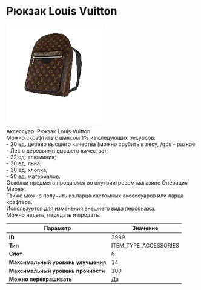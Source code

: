# Рюкзак Louis Vuitton

![Item Image](../img/3999.webp?raw=true)

Аксессуар: Рюкзак Louis Vuitton<br>Можно скрафтить с шансом 1% из следующих ресурсов:<br>- 20 ед. дерево высшего качества (можно срубить в лесу, /gps - разное - Лес с деревьями высшего качества);<br>- 22 ед. алюминия;<br>- 30 ед. льна;<br>- 30 ед. хлопка;<br>- 50 ед. материалов.<br>Осколки предмета продаются во внутриигровом магазине Операция Мираж.<br>Также можно получить из ларца кастомных аксессуаров или ларца крафтера.<br>Используется для изменения внешнего вида персонажа. <br>Можно надеть, передать и продать.


| Параметр | Значение |
|----------|----------|
| **ID** | 3999 |
| **Тип** | ITEM_TYPE_ACCESSORIES |
| **Слот** | 6 |
| **Максимальный уровень улучшения** | 14 |
| **Максимальный уровень прочности** | 100 |
| **Можно перекрашивать** | Да |

